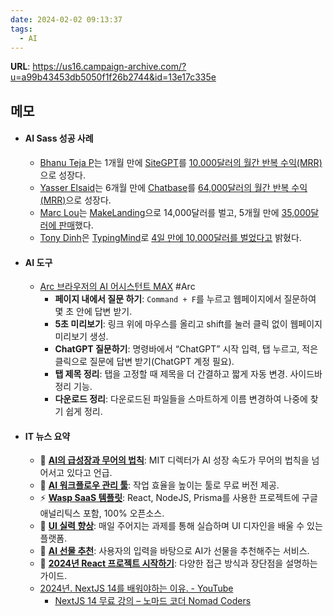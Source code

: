 ```yaml
---
date: 2024-02-02 09:13:37
tags:
  - AI
---
```

**URL**:  https://us16.campaign-archive.com/?u=a99b43453db5050f1f26b2744&id=13e17c335e

## 메모
- #### AI Sass 성공 사례 
	- [Bhanu Teja P](https://x.com/pbteja1998?s=20)는 1개월 만에 [SiteGPT](https://sitegpt.ai/)를 [10,000달러의 월간 반복 수익(MRR)](https://www.indiehackers.com/post/i-reached-10k-mrr-with-my-ai-saas-product-in-1-month-ama-b9006cc5ca)으로 성장다.
	- [Yasser Elsaid](https://x.com/yasser_elsaid_?s=20)는 6개월 만에 [Chatbase](https://www.chatbase.co/)를 [64,000달러의 월간 반복 수익(MRR)](https://www.indiehackers.com/post/how-a-college-student-reached-64-000-mo-in-6-months-by-being-an-ai-first-mover-ba7981f6e1)으로 성장다.
	- [Marc Lou](https://x.com/marc_louvion?s=20)는 [MakeLanding](https://makelanding.ai/)으로 14,000달러를 벌고, 5개월 만에 [35,000달러에 판매](https://www.indiehackers.com/post/i-sold-my-ai-tool-for-35-000-4c301cb3ae)했다.
	- [Tony Dinh](https://x.com/tdinh_me?s=20)은 [TypingMind](https://www.typingmind.com/)로 [4일 만에 10,000달러를 벌었다고](https://twitter.com/tdinh_me/status/1634220056711430144) 밝혔다.
- #### AI 도구
	- [Arc 브라우저의 AI 어시스턴트 MAX](https://arc.net/max) #Arc
		- **페이지 내에서 질문 하기**: `Command + F`를 누르고 웹페이지에서 질문하여 몇 초 안에 답변 받기.
		- **5초 미리보기**: 링크 위에 마우스를 올리고 shift를 눌러 클릭 없이 웹페이지 미리보기 생성.
		- **ChatGPT 질문하기**: 명령바에서 “ChatGPT” 시작 입력, 탭 누르고, 적은 클릭으로 질문에 답변 받기(ChatGPT 계정 필요).
		- **탭 제목 정리**: 탭을 고정할 때 제목을 더 간결하고 짧게 자동 변경. 사이드바 정리 기능.
		- **다운로드 정리**: 다운로드된 파일들을 스마트하게 이름 변경하여 나중에 찾기 쉽게 정리.
- #### IT 뉴스 요약
	- 👀 **[AI의 급성장과 무어의 법칙](https://youtu.be/w-3cFirlVqI?feature=shared)**: MIT 디렉터가 AI 성장 속도가 무어의 법칙을 넘어서고 있다고 언급.
	- 🧀 **[AI 워크플로우 관리 툴](https://www.itsdart.com/)**: 작업 효율을 높이는 툴로 무료 버전 제공.
	- ⚡ **[Wasp SaaS 템플릿](https://github.com/wasp-lang/open-saas)**: React, NodeJS, Prisma를 사용한 프로젝트에 구글 애널리틱스 포함, 100% 오픈소스.
	- 🧩 **[UI 실력 향상](https://www.uichallenges.design/)**: 매일 주어지는 과제를 통해 실습하며 UI 디자인을 배울 수 있는 플랫폼.
	- 🎁 **[AI 선물 추천](https://youtu.be/QSs_WiscLAk?feature=shared)**: 사용자의 입력을 바탕으로 AI가 선물을 추천해주는 서비스.
	- 👋 **[2024년 React 프로젝트 시작하기](https://www.robinwieruch.de/react-starter)**: 다양한 접근 방식과 장단점을 설명하는 가이드.
	- [2024년. NextJS 14를 배워야하는 이유. - YouTube](https://www.youtube.com/watch?v=t0UocUiR5-8)
		- [NextJS 14 무료 강의 – 노마드 코더 Nomad Coders](https://nomadcoders.co/nextjs-for-beginners)
